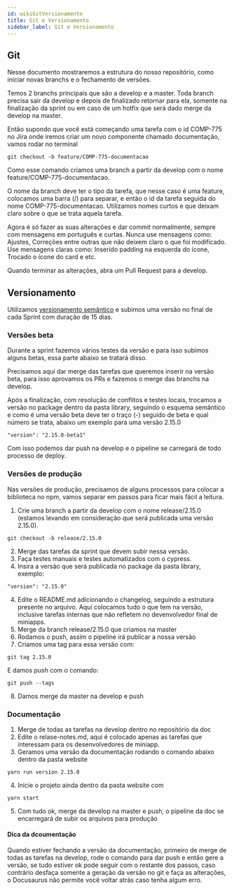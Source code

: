 ```yaml
---
id: wikiGitVersionamento
title: Git e Versionamento
sidebar_label: Git e Versionamento
---
```


## Git

Nesse documento mostraremos a estrutura do nosso repositório, como iniciar novas branchs e o fechamento de versões.

Temos 2 branchs principais que são a develop e a master. Toda branch precisa sair da develop e depois de finalizado retornar para ela, somente na finalização da sprint ou em caso de um hotfix que será dado merge da develop na master.

Então supondo que você está começando uma tarefa com o id COMP-775 no Jira onde iremos criar um novo componente chamado documentação, vamos rodar no terminal

```
git checkout -b feature/COMP-775-documentacao
```

Como esse comando criamos uma branch a partir da develop com o nome feature/COMP-775-documentacao.

O nome da branch deve ter o tipo da tarefa, que nesse caso é uma feature, colocamos uma barra (/) para separar, e então o id da tarefa seguida do nome COMP-775-documentacao. Utilizamos nomes curtos e que deixam claro sobre o que se trata aquela tarefa.

Agora é só fazer as suas alterações e dar commit normalmente, sempre com mensagens em português e curtas. Nunca use mensagens como: Ajustes, Correções entre outras que não deixem claro o que foi modificado. Use mensagens claras como: Inserido padding na esquerda do ícone, Trocado o ícone do card e etc.

Quando terminar as alterações, abra um Pull Request para a develop.

## Versionamento

Utilizamos [versionamento semântico](https://semver.org/) e subimos uma versão no final de cada Sprint com duração de 15 dias.

### Versões beta

Durante a sprint fazemos vários testes da versão e para isso subimos alguns betas, essa parte abaixo se tratará disso.

Precisamos aqui dar merge das tarefas que queremos inserir na versão beta, para isso aprovamos os PRs e fazemos o merge das branchs na develop.

Após a finalização, com resolução de conflitos e testes locais, trocamos a versão no package dentro da pasta library, seguindo o esquema semântico e como é uma versão beta deve ter o traço (-) seguido de beta e qual número se trata, abaixo um exemplo para uma versão 2.15.0

```
"version": "2.15.0-beta1"
```

Com isso podemos dar push na develop e o pipeline se carregará de todo processo de deploy.

### Versões de produção

Nas versões de produção, precisamos de alguns processos para colocar a biblioteca no npm, vamos separar em passos para ficar mais fácil a leitura.

1. Crie uma branch a partir da develop com o nome release/2.15.0 (estamos levando em consideração que será publicada uma versão 2.15.0).

```
git checkout -b release/2.15.0
```

2. Merge das tarefas da sprint que devem subir nessa versão.
3. Faça testes manuais e testes automatizados com o cypress.
4. Insira a versão que será publicada no package da pasta library, exemplo:

```
"version": "2.15.0"
```

4. Edite o README.md adicionando o changelog, seguindo a estrutura presente no arquivo. Aqui colocamos tudo o que tem na versão, inclusive tarefas internas que não refletem no devenvolvedor final de miniapps.
5. Merge da branch release/2.15.0 que criamos na master
6. Rodamos o push, assim o pipeline irá publicar a nossa versão
7. Criamos uma tag para essa versão com:

```
git tag 2.15.0
```

E damos push com o comando:

```
git push --tags
```

8. Damos merge da master na develop e push

### Documentação

1.  Merge de todas as tarefas na develop dentro no repositório da doc
2.  Edite o relase-notes.md, aqui é colocado apenas as tarefas que interessam para os desenvolvedores de miniapp.
3.  Geramos uma versão da documentação rodando o comando abaixo dentro da pasta website

```
yarn run version 2.15.0
```

4. Inicie o projeto ainda dentro da pasta website com

```
yarn start
```

5. Com tudo ok, merge da develop na master e push, o pipeline da doc se encarregará de subir os arquivos para produção

#### Dica da dcoumentação

Quando estiver fechando a versão da documentação, primeiro de merge de todas as tarefas na develop, rode o comando para dar push e então gere a versão, se tudo estiver ok pode seguir com o restante dos passos, caso contrário desfaça somente a geração da versão no git e faça as alterações, o Docusaurus não permite você voltar atrás caso tenha algum erro.
